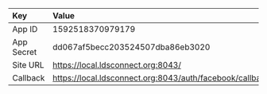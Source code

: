 | Key         | Value                                                     |
|:------------|:----------------------------------------------------------|
| App ID      | 1592518370979179                                          |
| App Secret  | dd067af5becc203524507dba86eb3020                          |
| Site URL    | https://local.ldsconnect.org:8043/                        |
| Callback    | https://local.ldsconnect.org:8043/auth/facebook/callback  |
